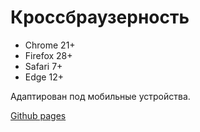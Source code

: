 # Кроссбраузерность
-   Chrome 21+
-   Firefox 28+
-   Safari 7+
-   Edge 12+

Адаптирован под мобильные устройства.

[Github pages](https://0n3two.github.io/templates/template-1/)